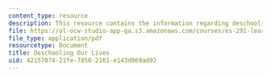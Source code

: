 ```yaml
---
content_type: resource
description: This resource contains the information regarding deschooling our lives.
file: https://ol-ocw-studio-app-qa.s3.amazonaws.com/courses/es-291-learning-seminar-experiments-in-education-spring-2003/4215707421fe78502161e143d069ad92_MITES_291S03_9b_hern.pdf
file_type: application/pdf
resourcetype: Document
title: Deschooling Our Lives
uid: 42157074-21fe-7850-2161-e143d069ad92
---
```

